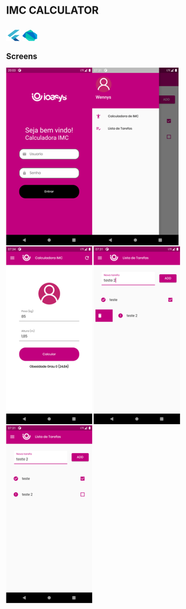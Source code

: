 # IMC CALCULATOR

<div style="display: inline_block"><br>
  <img align="center" alt="Wennys-Flutter" height="30" width="40" src="https://github.com/devicons/devicon/blob/master/icons/flutter/flutter-original.svg">
  <img align="center" alt="Wennys-Flutter" height="30" width="40" src="https://github.com/devicons/devicon/blob/master/icons/dart/dart-original.svg">

</div>

## Screens
<img height="480px" src="screenshots/login.png"><img height="480px" src="screenshots/drawer.png"> <img height="480px" src="screenshots/imc.png"> <img height="480px" src="screenshots/tasks_delete.png"> <img height="480px" src="screenshots/tasks.png">

